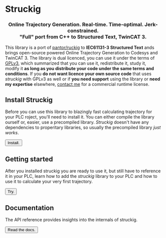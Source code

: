 # Struckig

<div align="center">
  <h3 align="center">
    Online Trajectory Generation. Real-time. Time-optimal. Jerk-constrained.<br/>
    "Full" port from C++ to Structured Text, TwinCAT 3.
  </h3>
</div>

This library is a port of [pantor/ruckig](https://github.com/pantor/ruckig) to **IEC61131-3 Structured Text** ands brings open-source powered Online Trajectory Generation to Codesys and TwinCAT 3. The library is dual licenced, you can use it under the terms of [GPLv3](https://www.gnu.org/licenses/gpl-3.0.en.html), which summarized that you can use it, redistribute it, study it, modify it **as long as you distribute your code under the same terms and conditions**. If you **do not want licence your own source code** that uses *struckig* with GPLv3 as well or if **you need support** using the library or **need my expertise** elsewhere, [contact me](mailto:stefan@besler.me) for a commercial runtime license.

## Install Struckig

Before you can use this library to blazingly fast calculating trajectory for your PLC roject, you'll need to install it. You can either compile the library ourself or, easier, use a precompiled library. *Struckig* doesn't have any dependencies to properitary libraries, so usually the precompiled library *just works*.

<button onClick="location.href='installation.html'" type="button">Install.</button>

## Getting started

After you installed struckig you are ready to use it, but still have to reference it in your PLC, learn how to add the *struckig* library to your PLC and how to use it to calculate your very first trajectory.

<button onClick="location.href='installation.html'" type="button">Try.</button>

## Documentation

The API reference provides insights into the internals of struckig.

<button onClick="location.href='installation.html'" type="button">Read the docs.</button>
